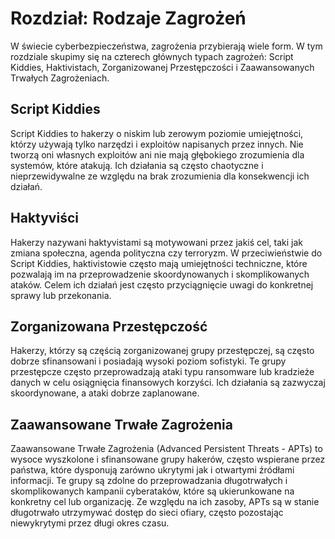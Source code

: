 # Rozdział: Rodzaje Zagrożeń

W świecie cyberbezpieczeństwa, zagrożenia przybierają wiele form. W tym rozdziale skupimy się na czterech głównych typach zagrożeń: Script Kiddies, Haktivistach, Zorganizowanej Przestępczości i Zaawansowanych Trwałych Zagrożeniach.

## Script Kiddies

Script Kiddies to hakerzy o niskim lub zerowym poziomie umiejętności, którzy używają tylko narzędzi i exploitów napisanych przez innych. Nie tworzą oni własnych exploitów ani nie mają głębokiego zrozumienia dla systemów, które atakują. Ich działania są często chaotyczne i nieprzewidywalne ze względu na brak zrozumienia dla konsekwencji ich działań.

## Haktyviści

Hakerzy nazywani haktyvistami są motywowani przez jakiś cel, taki jak zmiana społeczna, agenda polityczna czy terroryzm. W przeciwieństwie do Script Kiddies, haktivistowie często mają umiejętności techniczne, które pozwalają im na przeprowadzenie skoordynowanych i skomplikowanych ataków. Celem ich działań jest często przyciągnięcie uwagi do konkretnej sprawy lub przekonania.

## Zorganizowana Przestępczość

Hakerzy, którzy są częścią zorganizowanej grupy przestępczej, są często dobrze sfinansowani i posiadają wysoki poziom sofistyki. Te grupy przestępcze często przeprowadzają ataki typu ransomware lub kradzieże danych w celu osiągnięcia finansowych korzyści. Ich działania są zazwyczaj skoordynowane, a ataki dobrze zaplanowane.

## Zaawansowane Trwałe Zagrożenia

Zaawansowane Trwałe Zagrożenia (Advanced Persistent Threats - APTs) to wysoce wyszkolone i sfinansowane grupy hakerów, często wspierane przez państwa, które dysponują zarówno ukrytymi jak i otwartymi źródłami informacji. Te grupy są zdolne do przeprowadzania długotrwałych i skomplikowanych kampanii cyberataków, które są ukierunkowane na konkretny cel lub organizację. Ze względu na ich zasoby, APTs są w stanie długotrwało utrzymywać dostęp do sieci ofiary, często pozostając niewykrytymi przez długi okres czasu.